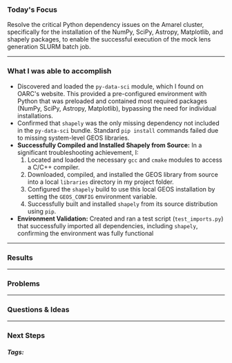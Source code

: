 ### Today's Focus

Resolve the critical Python dependency issues on the Amarel cluster, specifically for the installation of the NumPy, SciPy, Astropy, Matplotlib, and shapely packages, to enable the successful execution of the mock lens generation SLURM batch job.
***
### What I was able to accomplish

- Discovered and loaded the `py-data-sci` module, which I found on OARC's website. This provided a pre-configured environment with Python that was preloaded and contained most required packages (NumPy, SciPy, Astropy, Matplotlib), bypassing the need for individual installations.
- Confirmed that `shapely` was the only missing dependency not included in the `py-data-sci` bundle. Standard `pip install` commands failed due to missing system-level GEOS libraries.
- **Successfully Compiled and Installed Shapely from Source:** In a significant troubleshooting achievement, I:
    1. Located and loaded the necessary `gcc` and `cmake` modules to access a C/C++ compiler.
    2. Downloaded, compiled, and installed the GEOS library from source into a local `libraries` directory in my project folder.
    3. Configured the `shapely` build to use this local GEOS installation by setting the `GEOS_CONFIG` environment variable.
    4. Successfully built and installed `shapely` from its source distribution using `pip`.
- **Environment Validation:** Created and ran a test script (`test_imports.py`) that successfully imported all dependencies, including `shapely`, confirming the environment was fully functional
***
### Results

***
### Problems

***
### Questions & Ideas

***
### Next Steps

##### Tags:




